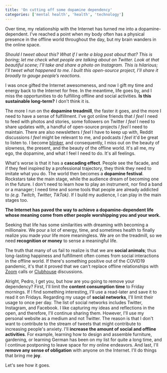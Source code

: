 ```yaml
---
title: 'On cutting off some dopamine dependency'
categories: ['mental health', 'health', 'technology']
---
```


Over time, my relationship with the Internet has turned me into a dopamine-dependent.
I’ve reached a point when my body often has a physical presence in the offline world throughout the day, but my brain wanders in the online space.

_Should I tweet about this? What if I write a blog post about that? This is boring; let me check what people are talking about on Twitter. Look at that beautiful scene; I’ll take and share a photo on Instagram. This is hilarious; I’ll tweet what happened to me. I built this open-source project, I’ll share it broadly to gauge people’s reactions._

I was once gifted the Internet awesomeness, and now I gift my time and energy back to the Internet for free.
In the meantime, life goes by, and I miss the opportunities to do fulfilling offline and social activities. **Is this sustainable long-term?** I don't think it is.

The more I run on the **dopamine treadmill**,
the faster it goes,
and the more I need to have a sense of fulfillment.
I've got online friends that _I feel_ I need to feed with photos and stories,
some followers on Twitter _I feel_ I need to share updates with,
a handful of open-source projects _I feel_ I need to maintain.
There are also newsletters _I feel_ I have to keep up with,
Reddit discussions _I feel_ might be relevant to me,
and podcasts _I feel_ it'd be great to listen to.
I become [blinker](<https://en.wikipedia.org/wiki/Blinkers_(horse_tack)>),
and consequently, I miss out on the beauty of slowness, the present, and the beauty of the offline world.
It's all me, my ego, the dopamine, and what I feel I need to do.
It's all feelings.

What's worse is that it has a **cascading effect**.
People see the facade, and if they feel inspired by a professional trajectory, they think they need to imitate what you do.
The world then becomes a **dopamine festival**.
Rockstars take the main stage,
while the audience dream of becoming one in the future.
I don't need to learn how to play an instrument,
nor find a band or a manager;
I need time and some tools that people are already addicted to _(e.g. Twitch, Twitter, TikTok)_.
If I build my audience, I can play in the main stages too.

**The Internet has paved the way to achieve a dopamine-dependent life whose meaning come from other people worshipping you and your work.**

Seeking that life has some similarities with dreaming with becoming a millionaire.
We pour a lot of energy, time, and sometimes health to finally realize you made your life more meaningless.
We are on the treadmill,
so we need **recognition or money** to sense a meaningful life.

The truth that many of us fail to realize is that we are **social animals**;
thus long-lasting happiness and fulfillment often comes from social interactions in the offline world.
If there's something positive out of the COVID19 pandemic,
it's that it proved that we can't replace offline relationships with [Zoom](https://zoom.us/) calls or [Clubhouse](https://www.joinclubhouse.com/) discussions.

Alright,
Pedro,
I get you,
but how are you going to remove your dependency?
First,
I'll limit the **content consumption time** to Friday mornings.
If I find something interesting,
I'll use a read-later and save it to read it on Fridays.
Regarding my usage of **social networks**,
I'll limit their usage to once per day.
The list of social networks includes Twitter, Instagram, and Facebook.
I like capturing my ideas and reflections in the open, and therefore, I'll continue sharing them.
However, I'll use my personal website as a medium and not Twitter.
The reason is that I don't want to contribute to the stream of tweets that might contribute to increasing people's anxiety.
I'll **increase the amount of social and offline activities**.
For example, learning how to design and assemble furniture, gardening, or learning German has been on my list for quite a long time, and I continue postponing to leave space for my online endeavors.
And last,
I'll **remove any sense of obligation** with anyone on the Internet.
I'll do things that bring me **joy**.

Let's see how it goes.
